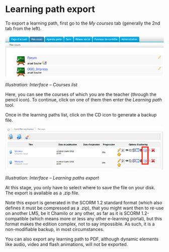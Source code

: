 # Learning path export

To export a learning path, first go to the _My courses_ tab \(generally the 2nd tab from the left\).

![](../../../.gitbook/assets/parcourssauvegarde%20%283%29.png)

_Illustration: Interface – Courses list_

Here, you can see the courses of which you are the teacher \(through the pencil icon\). To continue, click on one of them then enter the _Learning path_ tool.

Once in the learning paths list, click on the CD icon to generate a backup file.

![](../../../.gitbook/assets/graficos32%20%284%29.png)

_Illustration: Interface – Learning paths export_

At this stage, you only have to select where to save the file on your disk. The export is available as a .zip file.

Note this export is generated in the SCORM 1.2 standard format \(which also defines it must be compressed as a .zip\), that you might want then to re-use on another LMS, be it Chamilo or any other, as far as it is SCORM 1.2-compatible \(which means more or less any other e-learning portal\), but this format makes the edition complex, not to say impossible. As such, it is a non-modifiable backup, in most circumstances.

You can also export any learning path to PDF, although dynamic elements like audio, video and flash animations, will not be exported.

